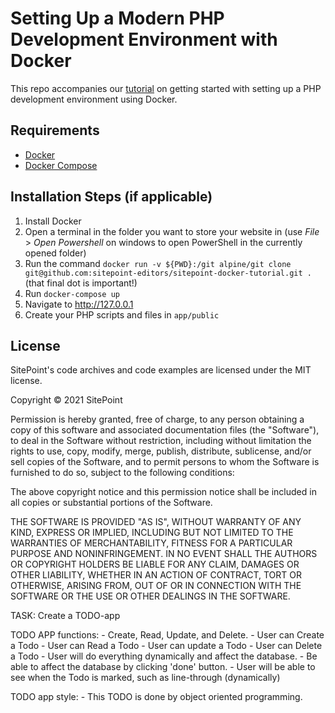 # Setting Up a Modern PHP Development Environment with Docker

This repo accompanies our [tutorial](https://www.sitepoint.com/docker-php-development-environment/) on getting started with setting up a PHP development environment using Docker.

## Requirements

* [Docker](https://docs.docker.com/get-docker/)
* [Docker Compose](https://docs.docker.com/get-docker/)

## Installation Steps (if applicable)

1. Install Docker
2. Open a terminal in the folder you want to store your website in (use _File_ > _Open Powershell_ on windows to open PowerShell in the currently opened folder)
3. Run the command `docker run -v ${PWD}:/git alpine/git clone git@github.com:sitepoint-editors/sitepoint-docker-tutorial.git .` (that final dot is important!)
4. Run `docker-compose up`
5. Navigate to <http://127.0.0.1>
6. Create your PHP scripts and files in `app/public`

## License

SitePoint's code archives and code examples are licensed under the MIT license.

Copyright © 2021 SitePoint

Permission is hereby granted, free of charge, to any person obtaining a copy of this software and associated documentation files (the "Software"), to deal in the Software without restriction, including without limitation the rights to use, copy, modify, merge, publish, distribute, sublicense, and/or sell copies of the Software, and to permit persons to whom the Software is furnished to do so, subject to the following conditions:

The above copyright notice and this permission notice shall be included in all copies or substantial portions of the Software.

THE SOFTWARE IS PROVIDED "AS IS", WITHOUT WARRANTY OF ANY KIND, EXPRESS OR IMPLIED, INCLUDING BUT NOT LIMITED TO THE WARRANTIES OF MERCHANTABILITY, FITNESS FOR A PARTICULAR PURPOSE AND NONINFRINGEMENT. IN NO EVENT SHALL THE AUTHORS OR COPYRIGHT HOLDERS BE LIABLE FOR ANY CLAIM, DAMAGES OR OTHER LIABILITY, WHETHER IN AN ACTION OF CONTRACT, TORT OR OTHERWISE, ARISING FROM, OUT OF OR IN CONNECTION WITH THE SOFTWARE OR THE USE OR OTHER DEALINGS IN THE SOFTWARE.


TASK:
    Create a TODO-app

TODO APP functions:
    - Create, Read, Update, and Delete.
    - User can Create a Todo
    - User can Read a Todo
    - User can update a Todo
    - User can Delete a Todo 
    - User will do everything dynamically and affect the database.
    - Be able to affect the database by clicking 'done' button.
    - User will be able to see when the Todo is marked, such as line-through (dynamically)

TODO app style:
    - This TODO is done by object oriented programming.